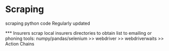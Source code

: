 # Scraping
scraping python code
Regularly updated

*** Insurers 
scrap local insurers directories to obtain list to emailing or phoning
tools: numpy/pandas/selenium >> webdriver >> webdriverwaits >> Action Chains




